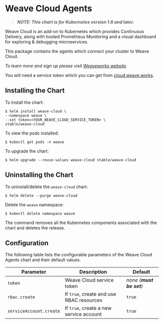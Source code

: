 # Weave Cloud Agents

> ***NOTE: This chart is for Kubernetes version 1.6 and later.***

Weave Cloud is an add-on to Kubernetes which provides Continuous Delivery, along with hosted Prometheus Monitoring and a visual dashboard for exploring & debugging microservices.

This package contains the agents which connect your cluster to Weave Cloud.

_To learn more and sign up please visit [Weaveworks website](https://weave.works)._

You will need a service token which you can get from [cloud.weave.works](https://cloud.weave.works/).

## Installing the Chart

To install the chart:

```console
$ helm install weave-cloud \
--namespace weave \
--set token=<YOUR_WEAVE_CLOUD_SERVICE_TOKEN> \
stable/weave-cloud
```

To view the pods installed:
```console
$ kubectl get pods -n weave
```

To upgrade the chart:
```console
$ helm upgrade --reuse-values weave-cloud stable/weave-cloud
```

## Uninstalling the Chart

To uninstall/delete the `weave-cloud` chart:

```console
$ helm delete --purge weave-cloud
```

Delete the `weave` namespace:

```console
$ kubectl delete namespace weave
```

The command removes all the Kubernetes components associated with the chart and deletes the release.

## Configuration

The following table lists the configurable parameters of the Weave Cloud Agents chart and their default values.

| Parameter | Description | Default |
| --------- | ----------- | ------- |
| `token` | Weave Cloud service token | _none_ _(**must be set**)_ |
| `rbac.create` | If `true`, create and use RBAC resources | `true` |
| `serviceAccount.create` | If `true`, create a new service account | `true` |
